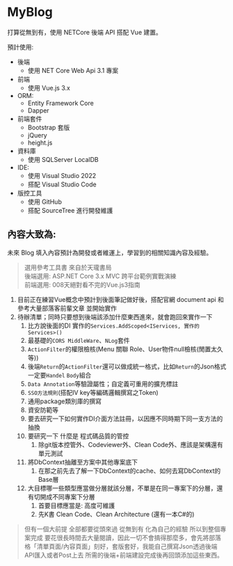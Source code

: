 # MyBlog

打算從無到有，使用 NETCore 後端 API 搭配 Vue 建置。

預計使用:

- 後端
  - 使用 NET Core Web Api 3.1 專案
- 前端
  - 使用 Vue.js 3.x
- ORM: 
  - Entity Framework Core
  - Dapper
- 前端套件
  - Bootstrap 套版
  - jQuery
  - height.js
- 資料庫
  - 使用 SQLServer LocalDB
- IDE:
  - 使用 Visual Studio 2022
  - 搭配 Visual Studio Code
- 版控工具
  - 使用 GitHub 
  - 搭配 SourceTree 進行開發維護

## 內容大致為:  
未來 Blog 填入內容預計為開發或者維運上，學習到的相關知識內容及經驗。

> 選用參考工具書 來自於天瓏書局  
> 後端選用: ASP.NET Core 3.x MVC 跨平台範例實戰演練  
> 前端選用: 008天絕對看不完的Vue.js3指南


1. 目前正在練習Vue概念中預計到後面筆記做好後，搭配官網 document api 和參考大量部落客前輩文章 並開始實作
2. 待辦清單；同時只要想到後端該添加什麼東西進來，就會跑回來實作一下  
   1. 比方說後面的DI 實作的`Services.AddScoped<IServices, 實作的Services>()`
   2. 最基礎的`CORS MiddleWare`、`NLog`套件
   3. `ActionFilter`的權限檢核(Menu 關聯 Role、User物件null檢核(閒置太久等))
   4. 後端`Return`的`ActionFilter`還可以做成統一格式，比如`Return`的Json格式一定要`Handel` `Body`組合
   5. `Data Annotation`等驗證屬性；自定義可重用的擴充標註
   6. `SSO方法規則`(搭配IV key等編碼邏輯撰寫之Token)
   7. 通用package類別庫的撰寫
   8. 資安防範等
   9. 要去研究一下如何實作DI介面方法註冊，以因應不同時期下同一支方法的抽換
   10. 要研究一下 什麼是 程式碼品質的管控
       1.  除git版本控管外、Codeviewer外、Clean Code外、應該是架構還有單元測試
   11. 將DbContext抽離至方案中其他專案底下
       1.  在那之前先去了解一下DbContext的cache、如何去寫DbContext的Base層
   12. 大目標哪一些類型應當做分層就該分層，不單是在同一專案下的分層，還有切開成不同專案下分層
       1.  首要目標應當是: 高度可維護
       2.  先K書 Clean Code、Clean Architecture (還有一本C#的)

> 但有一個大前提 全部都要從頭來過 從無到有 化為自己的經驗 所以到整個專案完成 要花很長時間去大量閱讀，因此一切不會搞得那麼多，會先將部落格「清單頁面/內容頁面」刻好，套版套好，我能自己撰寫Json透過後端API匯入或者Post上去 所需的後端+前端建設完成後再回頭添加這些東西。

